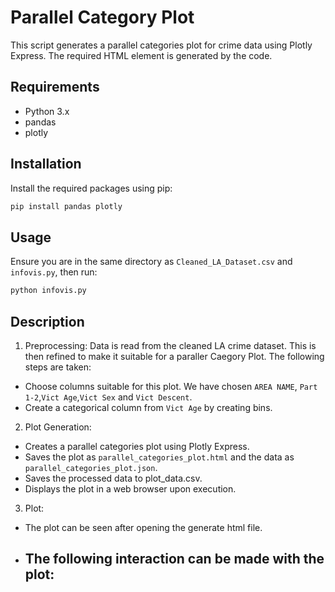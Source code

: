 # Parallel Category Plot

This script generates a parallel categories plot for crime data using Plotly Express. The required HTML element is generated by the code.

## Requirements

- Python 3.x
- pandas
- plotly

## Installation

Install the required packages using pip:

```bash
pip install pandas plotly
```

## Usage
Ensure you are in the same directory as `Cleaned_LA_Dataset.csv` and `infovis.py`, then run:

```bash
python infovis.py
```

## Description
1) Preprocessing: Data is read from the cleaned LA crime dataset. This is then refined to make it suitable for a paraller Caegory Plot. The following steps are taken:
- Choose columns suitable for this plot. We have chosen `AREA NAME`, `Part 1-2`,`Vict Age`,`Vict Sex` and `Vict Descent`.
- Create a categorical column from `Vict Age` by creating bins.

2) Plot Generation: 
- Creates a parallel categories plot using Plotly Express.
- Saves the plot as `parallel_categories_plot.html` and the data as `parallel_categories_plot.json`.
- Saves the processed data to plot_data.csv.
- Displays the plot in a web browser upon execution.

3) Plot:
- The plot can be seen after opening the generate html file.
- The following interaction can be made with the plot:
    - 